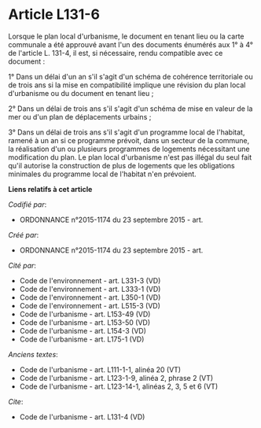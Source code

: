 # Article L131-6

Lorsque le plan local d'urbanisme, le document en tenant lieu ou la carte communale a été approuvé avant l'un des documents
énumérés aux 1° à 4° de l'article L. 131-4, il est, si nécessaire, rendu compatible avec ce document : 

1° Dans un délai d'un an s'il s'agit d'un schéma de cohérence territoriale ou de trois ans si la mise en compatibilité
implique une révision du plan local d'urbanisme ou du document en tenant lieu ; 

2° Dans un délai de trois ans s'il s'agit d'un schéma de mise en valeur de la mer ou d'un plan de déplacements urbains ; 

3° Dans un délai de trois ans s'il s'agit d'un programme local de l'habitat, ramené à un an si ce programme prévoit, dans un
secteur de la commune, la réalisation d'un ou plusieurs programmes de logements nécessitant une modification du plan. Le plan
local d'urbanisme n'est pas illégal du seul fait qu'il autorise la construction de plus de logements que les obligations
minimales du programme local de l'habitat n'en prévoient.

**Liens relatifs à cet article**

_Codifié par_:

  - ORDONNANCE n°2015-1174 du 23 septembre 2015 - art.

_Créé par_:

  - ORDONNANCE n°2015-1174 du 23 septembre 2015 - art.

_Cité par_:

  - Code de l'environnement - art. L331-3 (VD)
  - Code de l'environnement - art. L333-1 (VD)
  - Code de l'environnement - art. L350-1 (VD)
  - Code de l'environnement - art. L515-3 (VD)
  - Code de l'urbanisme - art. L153-49 (VD)
  - Code de l'urbanisme - art. L153-50 (VD)
  - Code de l'urbanisme - art. L154-3 (VD)
  - Code de l'urbanisme - art. L175-1 (VD)

_Anciens textes_:

  - Code de l'urbanisme - art. L111-1-1, alinéa 20 (VT)
  - Code de l'urbanisme - art. L123-1-9, alinéa 2, phrase 2 (VT)
  - Code de l'urbanisme - art. L123-14-1, alinéas 2, 3, 5 et 6 (VT)

_Cite_:

  - Code de l'urbanisme - art. L131-4 (VD)
